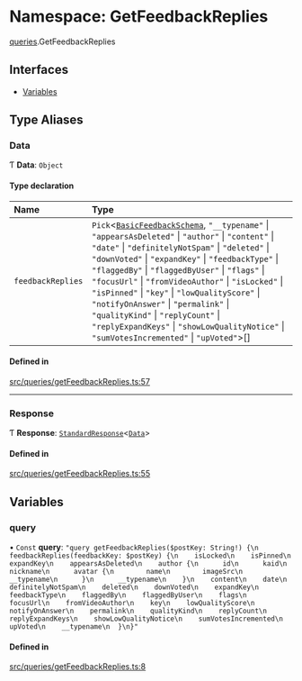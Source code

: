 # Namespace: GetFeedbackReplies

[queries](api/modules/queries.md).GetFeedbackReplies

## Interfaces

- [Variables](api/interfaces/queries.GetFeedbackReplies.Variables.md)

## Type Aliases

### Data

Ƭ **Data**: `Object`

#### Type declaration

| Name | Type |
| :------ | :------ |
| `feedbackReplies` | `Pick`\<[`BasicFeedbackSchema`](api/interfaces/BasicFeedbackSchema.md), ``"__typename"`` \| ``"appearsAsDeleted"`` \| ``"author"`` \| ``"content"`` \| ``"date"`` \| ``"definitelyNotSpam"`` \| ``"deleted"`` \| ``"downVoted"`` \| ``"expandKey"`` \| ``"feedbackType"`` \| ``"flaggedBy"`` \| ``"flaggedByUser"`` \| ``"flags"`` \| ``"focusUrl"`` \| ``"fromVideoAuthor"`` \| ``"isLocked"`` \| ``"isPinned"`` \| ``"key"`` \| ``"lowQualityScore"`` \| ``"notifyOnAnswer"`` \| ``"permalink"`` \| ``"qualityKind"`` \| ``"replyCount"`` \| ``"replyExpandKeys"`` \| ``"showLowQualityNotice"`` \| ``"sumVotesIncremented"`` \| ``"upVoted"``\>[] |

#### Defined in

[src/queries/getFeedbackReplies.ts:57](https://github.com/bhavjitChauhan/khan-api/blob/9bcea3fc/src/queries/getFeedbackReplies.ts#L57)

___

### Response

Ƭ **Response**: [`StandardResponse`](api/README.md#standardresponse)\<[`Data`](api/modules/queries.GetFeedbackReplies.md#data)\>

#### Defined in

[src/queries/getFeedbackReplies.ts:55](https://github.com/bhavjitChauhan/khan-api/blob/9bcea3fc/src/queries/getFeedbackReplies.ts#L55)

## Variables

### query

• `Const` **query**: ``"query getFeedbackReplies($postKey: String!) {\n  feedbackReplies(feedbackKey: $postKey) {\n    isLocked\n    isPinned\n    expandKey\n    appearsAsDeleted\n    author {\n      id\n      kaid\n      nickname\n      avatar {\n        name\n        imageSrc\n        __typename\n      }\n      __typename\n    }\n    content\n    date\n    definitelyNotSpam\n    deleted\n    downVoted\n    expandKey\n    feedbackType\n    flaggedBy\n    flaggedByUser\n    flags\n    focusUrl\n    fromVideoAuthor\n    key\n    lowQualityScore\n    notifyOnAnswer\n    permalink\n    qualityKind\n    replyCount\n    replyExpandKeys\n    showLowQualityNotice\n    sumVotesIncremented\n    upVoted\n    __typename\n  }\n}"``

#### Defined in

[src/queries/getFeedbackReplies.ts:8](https://github.com/bhavjitChauhan/khan-api/blob/9bcea3fc/src/queries/getFeedbackReplies.ts#L8)
